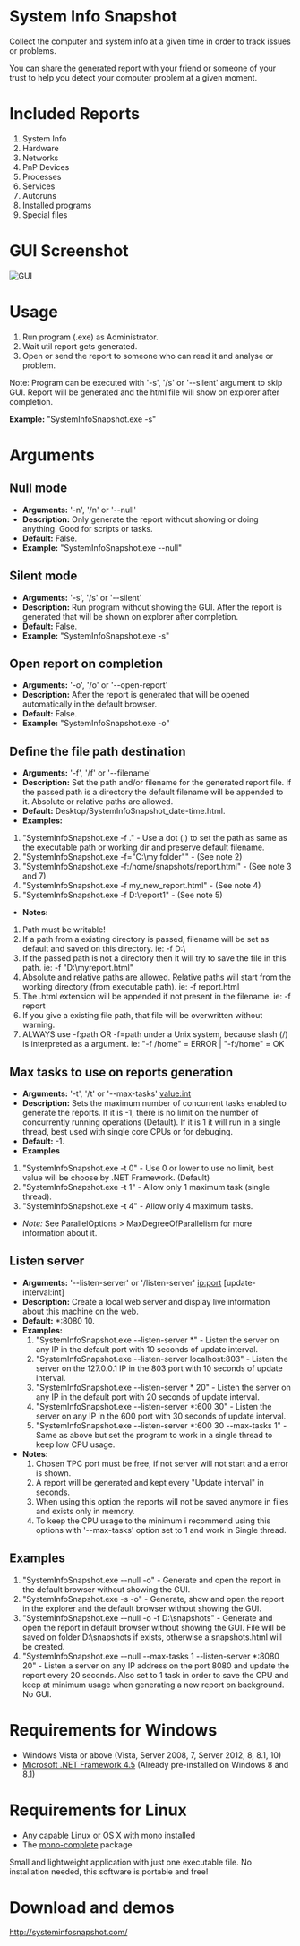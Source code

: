 # System Info Snapshot
Collect the computer and system info at a given time in order to track issues or problems.

You can share the generated report with your friend or someone of your trust to help you detect your computer problem at a given moment.

# Included Reports
1. System Info
2. Hardware
3. Networks
4. PnP Devices
5. Processes
6. Services
7. Autoruns
8. Installed programs
9. Special files

# GUI Screenshot
![GUI][gui_screenshot]

[gui_screenshot]: https://github.com/sn4k3/SystemInfoSnapshot/raw/master/SystemInfoSnapshot/Resources/images/gui_screenshot.png "GUI Screenshot"


# Usage
1. Run program (.exe) as Administrator.
2. Wait util report gets generated.
3. Open or send the report to someone who can read it and analyse or problem.


Note: Program can be executed with '-s', '/s' or '--silent' argument to skip GUI.
Report will be generated and the html file will show on explorer after completion. 

**Example:** "SystemInfoSnapshot.exe -s"


# Arguments

## Null mode
* **Arguments:** '-n', '/n' or '--null'
* **Description:** Only generate the report without showing or doing anything. Good for scripts or tasks.
* **Default:** False.
* **Example:** "SystemInfoSnapshot.exe --null"

## Silent mode
* **Arguments:** '-s', '/s' or '--silent'
* **Description:** Run program without showing the GUI. After the report is generated that will be shown on explorer after completion.
* **Default:** False.
* **Example:** "SystemInfoSnapshot.exe -s"

## Open report on completion
* **Arguments:** '-o', '/o' or '--open-report'
* **Description:** After the report is generated that will be opened automatically in the default browser.
* **Default:** False.
* **Example:** "SystemInfoSnapshot.exe -o"

## Define the file path destination
* **Arguments:** '-f', '/f' or '--filename'
* **Description:** Set the path and/or filename for the generated report file. If the passed path is a directory the default filename will be appended to it. Absolute or relative paths are allowed.
* **Default:** Desktop/SystemInfoSnapshot_date-time.html.
* **Examples:**
 1. "SystemInfoSnapshot.exe -f ." - Use a dot (.) to set the path as same as the executable path or working dir and preserve default filename.
 2. "SystemInfoSnapshot.exe -f="C:\my folder"" - (See note 2)
 3. "SystemInfoSnapshot.exe -f:/home/snapshots/report.html" - (See note 3 and 7)
 4. "SystemInfoSnapshot.exe -f my_new_report.html" - (See note 4)
 5. "SystemInfoSnapshot.exe -f D:\report1" - (See note 5)
* **Notes:**
 1. Path must be writable!
 2. If a path from a existing directory is passed, filename will be set as default and saved on this directory. ie: -f D:\
 3. If the passed path is not a directory then it will try to save the file in this path. ie: -f "D:\myreport.html"
 4. Absolute and relative paths are allowed. Relative paths will start from the working directory (from executable path). ie: -f report.html
 5. The .html extension will be appended if not present in the filename. ie: -f report
 6. If you give a existing file path, that file will be overwritten without warning.
 7. ALWAYS use -f:path OR -f=path under a Unix system, because slash (/) is interpreted as a argument. ie: "-f /home" = ERROR | "-f:/home" = OK

## Max tasks to use on reports generation
* **Arguments:** '-t', '/t' or '--max-tasks' <value:int>
* **Description:** Sets the maximum number of concurrent tasks enabled to generate the reports. If it is -1, there is no limit on the number of concurrently running operations (Default). If it is 1 it will run in a single thread, best used with single core CPUs or for debuging.
* **Default:** -1.
* **Examples**
 1. "SystemInfoSnapshot.exe -t 0" - Use 0 or lower to use no limit, best value will be choose by .NET Framework. (Default)
 2. "SystemInfoSnapshot.exe -t 1" - Allow only 1 maximum task (single thread).
 3. "SystemInfoSnapshot.exe -t 4" - Allow only 4 maximum tasks.
* *Note:* See ParallelOptions > MaxDegreeOfParallelism for more information about it.

## Listen server
* **Arguments:** '--listen-server' or '/listen-server' <ip:port> [update-interval:int]
* **Description:** Create a local web server and display live information about this machine on the web.
* **Default:** *:8080 10.
* **Examples:**
  1. "SystemInfoSnapshot.exe --listen-server *" - Listen the server on any IP in the default port with 10 seconds of update interval.
  2. "SystemInfoSnapshot.exe --listen-server localhost:803" - Listen the server on the 127.0.0.1 IP in the 803 port with 10 seconds of update interval.
  3. "SystemInfoSnapshot.exe --listen-server * 20" - Listen the server on any IP in the default port with 20 seconds of update interval.
  4. "SystemInfoSnapshot.exe --listen-server *:600 30" - Listen the server on any IP in the 600 port with 30 seconds of update interval.
  5. "SystemInfoSnapshot.exe --listen-server *:600 30 --max-tasks 1" - Same as above but set the program to work in a single thread to keep low CPU usage.
* **Notes:**
  1. Chosen TPC port must be free, if not server will not start and a error is shown.
  2. A report will be generated and kept every "Update interval" in seconds.
  3. When using this option the reports will not be saved anymore in files and exists only in memory. 
  4. To keep the CPU usage to the minimum i recommend using this options with '--max-tasks' option set to 1 and work in Single thread.


## Examples
1. "SystemInfoSnapshot.exe --null -o" - Generate and open the report in the default browser without showing the GUI.
2. "SystemInfoSnapshot.exe -s -o" - Generate, show and open the report in the explorer and the default browser without showing the GUI.
3. "SystemInfoSnapshot.exe --null -o -f D:\snapshots" - Generate and open the report in default browser without showing the GUI. File will be saved on folder D:\snapshots if exists, otherwise a snapshots.html will be created.
4. "SystemInfoSnapshot.exe --null --max-tasks 1 --listen-server *:8080 20" - Listen a server on any IP address on the port 8080 and update the report every 20 seconds. Also set to 1 task in order to save the CPU and keep at minimum usage when generating a new report on background. No GUI.

# Requirements for Windows
* Windows Vista or above (Vista, Server 2008, 7, Server 2012, 8, 8.1, 10)
* [Microsoft .NET Framework 4.5](http://www.microsoft.com/en-us/download/details.aspx?id=30653) (Already pre-installed on Windows 8 and 8.1)

# Requirements for Linux
* Any capable Linux or OS X with mono installed
* The [mono-complete](http://www.mono-project.com/docs/getting-started/install/linux) package

Small and lightweight application with just one executable file.
No installation needed, this software is portable and free!


# Download and demos
http://systeminfosnapshot.com/